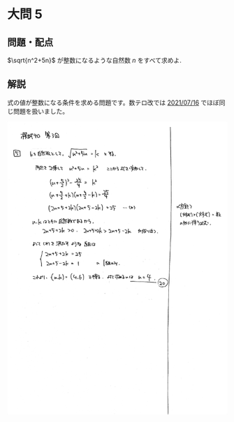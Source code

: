﻿---
layout: default
parent: 第 3 回
grand_parent: 模試テロ
summary: 
published: false
---

# 大問 5

## 問題・配点

$\sqrt{n^2+5n}$ が整数になるような自然数 $n$ をすべて求めよ.

## 解説

式の値が整数になる条件を求める問題です。数テロ改では [2021/07/16](https://kampachi-dev.github.io/mathterro/2021/20210716_alg/) でほぼ同じ問題を扱いました。

![](img/examterro_03-5.jpg)